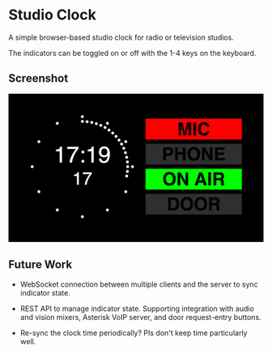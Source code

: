 # Studio Clock

A simple browser-based studio clock for radio or television studios.

The indicators can be toggled on or off with the 1-4 keys on the keyboard.

## Screenshot

![Screenshot](screenshot.png)

## Future Work

* WebSocket connection between multiple clients and the server to sync indicator state.

* REST API to manage indicator state. Supporting integration with audio and vision mixers, Asterisk VoIP server, and door request-entry buttons.

* Re-sync the clock time periodically? PIs don't keep time particularly well.
